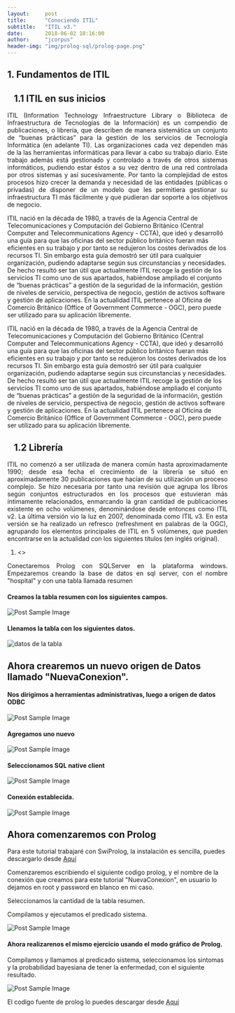 ```yaml
---
layout:     post
title:      "Conociendo ITIL"
subtitle:   "ITIL v3."
date:       2018-06-02 10:16:00
author:     "jcorpus"
header-img: "img/prolog-sql/prolog-page.png"
---
```


<h2 class="section-heading">1. Fundamentos de ITIL</h2>
<h2>&nbsp;&nbsp; 1.1 ITIL en sus inicios</h2>
<p style="text-align:justify;">ITIL (Information Technology Infraestructure Library o Biblioteca de Infraestructura de Tecnologías de la Información) 
es un compendio de publicaciones, o librería, que describen de manera sistemática un conjunto de “buenas prácticas” para 
la gestión de los servicios de Tecnología Informática (en adelante TI). Las organizaciones cada vez dependen más de la las
herramientas informáticas para llevar a cabo su trabajo diario. Este trabajo además está gestionado y controlado a través 
de otros sistemas informáticos, pudiendo estar éstos a su vez dentro de una red controlada por otros sistemas y así sucesivamente. 
Por tanto la complejidad de estos procesos hizo crecer la demanda y necesidad de las entidades (públicas o privadas) de disponer
de un modelo que les permitiera gestionar su infraestructura TI más fácilmente y que pudieran dar soporte a los objetivos de negocio.</p>
<p>ITIL nació en la década de 1980, a través de la Agencia Central de Telecomunicaciones y Computación del Gobierno Británico (Central Computer and Telecommunications Agency - CCTA), que ideó y desarrolló una guía para que las oficinas del sector público británico fueran más eficientes en su trabajo y por tanto se redujeron los costes derivados de los recursos TI. Sin embargo esta guía demostró ser útil para cualquier organización, pudiendo adaptarse según sus circunstancias y necesidades. De hecho resultó ser tan útil que actualmente ITIL recoge la gestión de los servicios TI como uno de sus apartados, habiéndose ampliado el conjunto de “buenas prácticas” a gestión de la seguridad de la información, gestión de niveles de servicio, perspectiva de negocio, gestión de activos software y gestión de aplicaciones. 
En la actualidad ITIL pertenece al Oficina de Comercio Británico (Office of Government Commerce - OGC), pero puede ser utilizado para su aplicación libremente.
</p>
<p style="text-aligh:justify;">ITIL nació en la década de 1980, a través de la Agencia Central de Telecomunicaciones y Computación del Gobierno Británico (Central Computer and Telecommunications Agency - CCTA), que ideó y desarrolló una guía para que las oficinas del sector público británico fueran más eficientes en su trabajo y por tanto se redujeron los costes derivados de los recursos TI. Sin embargo esta guía demostró ser útil para cualquier organización, pudiendo adaptarse según sus circunstancias y necesidades. De hecho resultó ser tan útil que actualmente ITIL recoge la gestión de los servicios TI como uno de sus apartados, habiéndose ampliado el conjunto de “buenas prácticas” a gestión de la seguridad de la información, gestión de niveles de servicio, perspectiva de negocio, gestión de activos software y gestión de aplicaciones. 
En la actualidad ITIL pertenece al Oficina de Comercio Británico (Office of Government Commerce - OGC), pero puede ser utilizado para su aplicación libremente.
</p>
<h2>&nbsp;&nbsp; 1.2 Librería</h2>
<p style="text-align:justify;">
ITIL no comenzó a ser utilizada de manera común hasta aproximadamente 1990; desde esa fecha el crecimiento de la librería se situó en aproximadamente 30 publicaciones que hacían de su utilización un proceso complejo. Se hizo necesaria por tanto una revisión que agrupa los libros según conjuntos estructurados en los procesos que estuvieran más íntimamente relacionados, enmarcando la gran cantidad de publicaciones existente en ocho volúmenes, denominándose desde entonces como ITIL v2. 
La última versión vio la luz en 2007, denominada como ITIL v3. En esta versión se ha realizado un refresco (refreshment en palabras de la OGC), agrupando los elementos principales de ITIL en 5 volúmenes, que pueden encontrarse en la actualidad con los siguientes títulos (en inglés original).
</p>

<ol>
<li><>
</ol>

<p style="text-align:justify;">Conectaremos Prolog con SQLServer en la plataforma windows. Empezaremos creando la base de datos en sql server, con el nombre "hospital" y con una tabla llamada resumen </p>
<h4>Creamos la tabla resumen con los siguientes campos.</h4>
<img src="{{ site.baseurl }}/img/prolog-sql/tabla.PNG" alt="Post Sample Image">
<br>
<h4>Llenamos la tabla con los siguientes datos.</h4>

<img src="{{ site.baseurl }}/img/prolog-sql/resumen.PNG" alt="datos de la tabla">
<br>
<h2>Ahora crearemos un nuevo origen de Datos llamado "NuevaConexion".</h2>
<h4>Nos dirigimos a herramientas administrativas, luego a origen de datos ODBC</h4>
 <img src="{{ site.baseurl }}/img/prolog-sql/herramientas administrativas.PNG" alt="Post Sample Image">
 <h4>Agregamos uno nuevo</h4>
  <img src="{{ site.baseurl }}/img/prolog-sql/nuevo origen de datos.PNG" alt="Post Sample Image">
  <h4>Seleccionamos SQL native client</h4>
  <img src="{{ site.baseurl }}/img/prolog-sql/seleccionamos sql native.PNG" alt="Post Sample Image">

 <br>
 <h4>Conexión establecida.</h4>
 <img src="{{ site.baseurl }}/img/prolog-sql/conexion establecida.PNG" alt="Post Sample Image">
 
 <h2 class="section-heading">Ahora comenzaremos con Prolog</h2>
 <p>Para este tutorial trabajaré con SwiProlog, la instalación es sencilla, puedes descargarlo desde <a href="http://www.swi-prolog.org/Download.html"  target="_blank">Aquí</a></p>
 <p>Comenzaremos escribiendo el siguiente codigo prolog, y el nombre de la conexión que creamos para este tutorial "NuevaConexion", en usuario lo dejamos en root y password en blanco en mi caso.</p>
 <p>Seleccionamos la cantidad de la tabla resumen.</p>

 <p>Compilamos y ejecutamos el predicado sistema.</p>
 <img src="{{ site.baseurl }}/img/prolog-sql/resultado1.PNG" alt="Post Sample Image">
 
 
 <h4>Ahora realizarenos el mismo ejercicio usando el modo gráfico de Prolog.</h4>

<p>Compilamos y llamamos al predicado sistema, seleccionamos los sintomas y la probabilidad bayesiana de tener la enfermedad, con el siguiente resultado.</p>
<img src="{{ site.baseurl }}/img/prolog-sql/resultado2.PNG" alt="Post Sample Image">
<p>El codigo fuente de prolog lo puedes descargar desde <a href="https://github.com/jcorpus/USP/tree/master/USP9/Inteligencia_artificial/prolog">Aquí</a><p>
